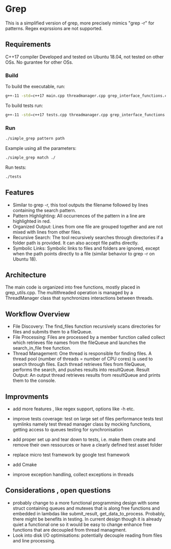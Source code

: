 # Grep

This is a simplified version of grep, more precisely mimics "grep -r" for patterns.
Regex exprssions are not supported.

## Requirements

C++17 compiler
Developed and tested on Ubuntu 18.04, not tested on other OSs.
No gurantee for other OSs.

### Build

To build the executable, run:
```sh
g++-11 -std=c++17 main.cpp threadmanager.cpp grep_interface_functions.cpp grep_utils.cpp -o simple_grep -lpthread
```
To build tests run:
```sh
g++-11 -std=c++17 tests.cpp threadmanager.cpp grep_interface_functions.cpp grep_utils.cpp -o tests -lpthread
```

### Run

```sh
./simple_grep pattern path
```

Example using all the parameters:
```sh
./simple_grep match ./ 
```

Run tests:
```sh
./tests
```
## Features

 - Similar to grep -r, this tool outputs the filename followed by lines containing the search pattern.
 - Pattern Highlighting: All occurrences of the pattern in a line are highlighted in red.
 - Organized Output: Lines from one file are grouped together and are not mixed with lines from other files.
 - Recursive Search: The tool recursively searches through directories if a folder path is provided. It can also accept file paths directly.
 - Symbolic Links: Symbolic links to files and folders are ignored, except when the path points directly to a file (similar behavior to grep -r on Ubuntu 18).

## Architecture

The main code is organized into free functions, mostly placed in grep_utils.cpp. The multithreaded operation is managed by a ThreadManager class that synchronizes interactions between threads. 
                  

## Workflow Overview

 - File Discovery: The find_files function recursively scans directories for files and submits them to a fileQueue.
 - File Processing: Files are processed by a member function called collect which retrieves file names from the fileQueue and launches 
   the search_in_file free function.
 - Thread Management: One thread is responsible for finding files.
   A thread pool (number of threads = number of CPU cores) is used to search through files. Each thread retrieves files from fileQueue, performs the search, and pushes results into resultQueue.
   Result Output: An output thread retrieves results from resultQueue and prints them to the console.

## Improvments

 - add more features , like regex support, options like -h etc.
 - improve tests coverage:
       test on large set of files
       performance tests
       test symlinks
       namely test thread manager class by mocking functions, getting access to queues
       testing for synchronisation   

 - add proper set up and tear down to tests, i.e. make them create and remove their own ressources or have a clearly defined test asset folder
 - replace micro test framework by google test framework
 - add Cmake
 - improve exception handling, collect exceptions in threads

 ## Considerations , open questions

 - probably change to a more functional programming design with some struct containing queues and mutexes that is along free functions and embedded in lambdas 
   like submit_result, get_data_to_process. Probably, there might be benefits in testing. In current design though it is already quiet a functional one so it would be easy to change enhance free functions that are decoupled from thread managment.
 - Look into disk I/O optimisations: potentially decouple reading from files and line processing.

